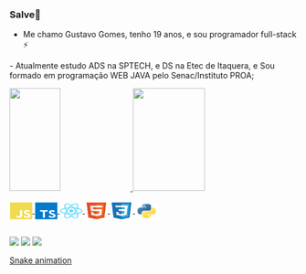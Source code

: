### Salve👋

- Me chamo Gustavo Gomes, tenho 19 anos, e sou programador full-stack ⚡
 <p></p>
- Atualmente estudo ADS na SPTECH, e DS na Etec de Itaquera, e Sou formado em programação WEB JAVA pelo Senac/Instituto PROA;
 <p></p>

<div>
<a href="https://github.com/Gugzera">
 <img height="180em" width="42%" src="https://github-readme-stats.vercel.app/api?username=Gugzera&show_icons=true&theme=apprentice&include_all_commits=true&count_private=true" />
 <img height="180em" width="50%" src="https://github-readme-stats.vercel.app/api/top-langs/?username=Gugzera&layout=compact&langs_count=16&theme=apprentice" />
</div>

<div style="display: inline_block"><br>
  <img align="center" alt="Gu-Js" height="30" width="40" src="https://raw.githubusercontent.com/devicons/devicon/master/icons/javascript/javascript-plain.svg">
  <img align="center" alt="Gu-Ts" height="30" width="40" src="https://raw.githubusercontent.com/devicons/devicon/master/icons/typescript/typescript-plain.svg">
  <img align="center" alt="Gu-React" height="30" width="40" src="https://raw.githubusercontent.com/devicons/devicon/master/icons/react/react-original.svg">
  <img align="center" alt="Gu-HTML" height="30" width="40" src="https://raw.githubusercontent.com/devicons/devicon/master/icons/html5/html5-original.svg">
  <img align="center" alt="Gu-CSS" height="30" width="40" src="https://raw.githubusercontent.com/devicons/devicon/master/icons/css3/css3-original.svg">
  <img align="center" alt="Gu-Python" height="30" width="40" src="https://raw.githubusercontent.com/devicons/devicon/master/icons/python/python-original.svg">
 
  <!--<img align="right" alt="Gu-Batman" src="https://cdn.discordapp.com/attachments/625383734073360401/625383735185113130/1062164289860927609/hi.gif"> -->
 
</div>
 
  ## 
 
<div> 
  
  <a href="https://instagram.com/ggustavo_goomes" target="_blank"><img src="https://img.shields.io/badge/-Instagram-%23E4405F?style=for-the-badge&logo=instagram&logoColor=white" target="_blank"></a>
  <a href = "mailto:gustavo.gomes.lhp@hotmail.com"><img src="https://img.shields.io/badge/-Gmail-%23333?style=for-the-badge&logo=gmail&logoColor=white" target="_blank"></a>
  <a href="https://www.linkedin.com/in/gustavo-gomes-da-silva/" target="_blank"><img src="https://img.shields.io/badge/-LinkedIn-%230077B5?style=for-the-badge&logo=linkedin&logoColor=white" target="_blank"></a> 
 

</div>
 
  [Snake animation](https://github.com/Gugzera/Gugzera/blob/output/github-contribution-grid-snake.svg)
 
 
